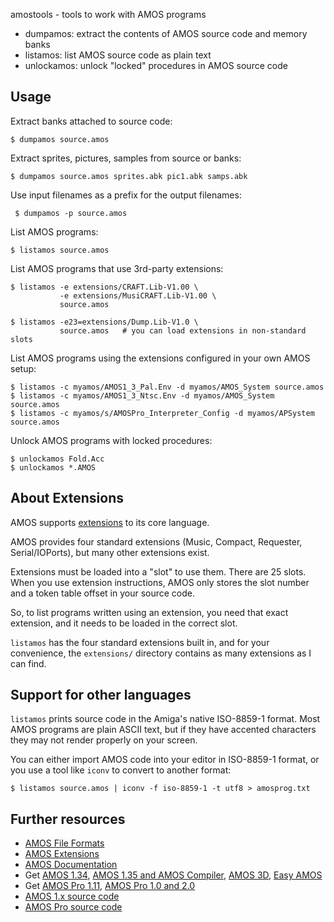 amostools - tools to work with AMOS programs

* dumpamos: extract the contents of AMOS source code and memory banks
* listamos: list AMOS source code as plain text
* unlockamos: unlock "locked" procedures in AMOS source code

## Usage

Extract banks attached to source code:

    $ dumpamos source.amos

Extract sprites, pictures, samples from source or banks:
    
    $ dumpamos source.amos sprites.abk pic1.abk samps.abk

Use input filenames as a prefix for the output filenames:

     $ dumpamos -p source.amos

List AMOS programs:

    $ listamos source.amos

List AMOS programs that use 3rd-party extensions:

    $ listamos -e extensions/CRAFT.Lib-V1.00 \
               -e extensions/MusiCRAFT.Lib-V1.00 \
               source.amos
    
    $ listamos -e23=extensions/Dump.Lib-V1.0 \
               source.amos   # you can load extensions in non-standard slots

List AMOS programs using the extensions configured in your own AMOS setup:

    $ listamos -c myamos/AMOS1_3_Pal.Env -d myamos/AMOS_System source.amos
    $ listamos -c myamos/AMOS1_3_Ntsc.Env -d myamos/AMOS_System source.amos
    $ listamos -c myamos/s/AMOSPro_Interpreter_Config -d myamos/APSystem source.amos

Unlock AMOS programs with locked procedures:

    $ unlockamos Fold.Acc
    $ unlockamos *.AMOS

## About Extensions

AMOS supports [extensions](https://www.exotica.org.uk/wiki/AMOS_extensions) to its core language.

AMOS provides four standard extensions (Music, Compact, Requester, Serial/IOPorts),
but many other extensions exist.

Extensions must be loaded into a "slot" to use them. There are 25
slots.  When you use extension instructions, AMOS only stores the slot
number and a token table offset in your source code.

So, to list programs written using an extension, you need that exact
extension, and it needs to be loaded in the correct slot.

`listamos` has the four standard extensions built in, and for your
convenience, the `extensions/` directory contains as many extensions
as I can find.

## Support for other languages

`listamos` prints source code in the Amiga's native ISO-8859-1 format.
Most AMOS programs are plain ASCII text, but if they have accented
characters they may not render properly on your screen.

You can either import AMOS code into your editor in ISO-8859-1 format,
or you use a tool like `iconv` to convert to another format:

    $ listamos source.amos | iconv -f iso-8859-1 -t utf8 > amosprog.txt

## Further resources

* [AMOS File Formats](https://www.exotica.org.uk/wiki/AMOS_file_formats)
* [AMOS Extensions](https://www.exotica.org.uk/wiki/AMOS_extensions)
* [AMOS Documentation](https://gitlab.com/amigasourcecodepreservation/amos-classic-documentation)
* Get [AMOS 1.34](https://amr.abime.net/issue_198_coverdisk), [AMOS 1.35 and AMOS Compiler](https://amr.abime.net/issue_602_coverdisks), [AMOS 3D](https://amr.abime.net/issue_505_coverdisks), [Easy AMOS](https://amr.abime.net/issue_530_coverdisks)
* Get [AMOS Pro 1.11](https://amr.abime.net/issue_223_coverdisks), [AMOS Pro 1.0 and 2.0](http://www.classicamiga.com/content/view/5027/175/)
* [AMOS 1.x source code](https://web.archive.org/web/20071130053321/http://clickteam.com/eng/downloadcenter.php?i=58)
* [AMOS Pro source code](https://github.com/AMOSFactory/AMOSProfessional)

